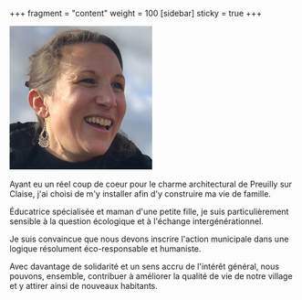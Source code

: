 +++
fragment = "content"
weight = 100
[sidebar]
  sticky = true
+++

<img src="photo.jpg" alt="" class="img-fluid rounded-circle border text-white">

Ayant eu un réel coup de coeur pour le charme architectural de Preuilly sur Claise, j'ai choisi de m'y installer afin d'y construire ma vie de famille.

Éducatrice spécialisée et maman d'une petite fille, je suis particulièrement sensible à la question écologique et à l'échange intergénérationnel.

Je suis convaincue que nous devons inscrire l'action municipale dans une logique résolument éco-responsable et humaniste.

Avec davantage de solidarité et un sens accru de l'intérêt général, nous pouvons, ensemble, contribuer à améliorer la qualité de vie de notre village et y attirer ainsi de nouveaux habitants.
